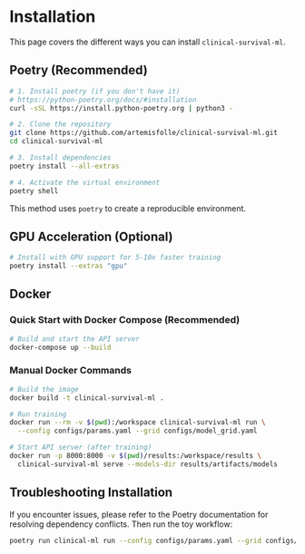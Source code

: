 # Installation

This page covers the different ways you can install `clinical-survival-ml`.

## Poetry (Recommended)

```bash
# 1. Install poetry (if you don't have it)
# https://python-poetry.org/docs/#installation
curl -sSL https://install.python-poetry.org | python3 -

# 2. Clone the repository
git clone https://github.com/artemisfolle/clinical-survival-ml.git
cd clinical-survival-ml

# 3. Install dependencies
poetry install --all-extras

# 4. Activate the virtual environment
poetry shell
```

This method uses `poetry` to create a reproducible environment.

## GPU Acceleration (Optional)

```bash
# Install with GPU support for 5-10x faster training
poetry install --extras "gpu"
```

## Docker

### Quick Start with Docker Compose (Recommended)

```bash
# Build and start the API server
docker-compose up --build
```

### Manual Docker Commands

```bash
# Build the image
docker build -t clinical-survival-ml .

# Run training
docker run --rm -v $(pwd):/workspace clinical-survival-ml run \
  --config configs/params.yaml --grid configs/model_grid.yaml

# Start API server (after training)
docker run -p 8000:8000 -v $(pwd)/results:/workspace/results \
  clinical-survival-ml serve --models-dir results/artifacts/models
```

## Troubleshooting Installation

If you encounter issues, please refer to the Poetry documentation for resolving dependency conflicts.
Then run the toy workflow:

```bash
poetry run clinical-ml run --config configs/params.yaml --grid configs/model_grid.yaml
```

